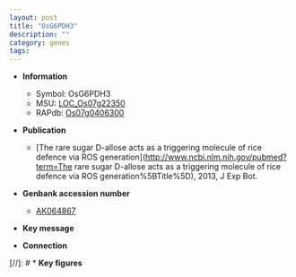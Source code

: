 ```yaml
---
layout: post
title: "OsG6PDH3"
description: ""
category: genes
tags: 
---
```


* **Information**  
    + Symbol: OsG6PDH3  
    + MSU: [LOC_Os07g22350](http://rice.plantbiology.msu.edu/cgi-bin/ORF_infopage.cgi?orf=LOC_Os07g22350)  
    + RAPdb: [Os07g0406300](http://rapdb.dna.affrc.go.jp/viewer/gbrowse_details/irgsp1?name=Os07g0406300)  

* **Publication**  
    + [The rare sugar D-allose acts as a triggering molecule of rice defence via ROS generation](http://www.ncbi.nlm.nih.gov/pubmed?term=The rare sugar D-allose acts as a triggering molecule of rice defence via ROS generation%5BTitle%5D), 2013, J Exp Bot.

* **Genbank accession number**  
    + [AK064867](http://www.ncbi.nlm.nih.gov/nuccore/AK064867)

* **Key message**  

* **Connection**  

[//]: # * **Key figures**  


